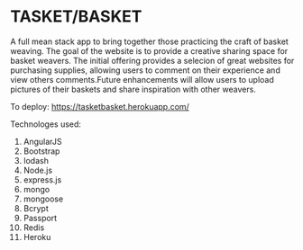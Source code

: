 # TASKET/BASKET
A full mean stack app to bring together those practicing the craft of basket weaving.  The goal of the website is to provide a creative sharing space for basket weavers.  The initial offering provides a selecion of great websites for purchasing supplies, allowing users to comment on their experience and view others comments.Future enhancements will allow users to upload pictures of their baskets and share inspiration with other weavers.

To deploy:  https://tasketbasket.herokuapp.com/

Technologes used:
1. AngularJS
1. Bootstrap
1. lodash
1. Node.js
1. express.js
1. mongo
1. mongoose
1. Bcrypt
1. Passport
1. Redis
1. Heroku


